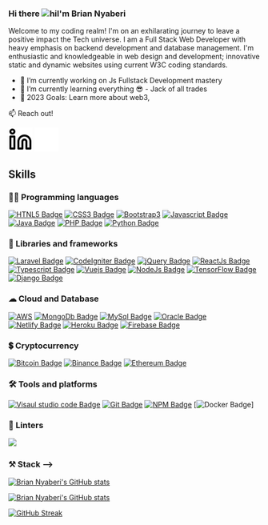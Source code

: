 <!--
**BrianNyaberi/BrianNyaberi** is a ✨ _special_ ✨ repository because its `README.md` (this file) appears on your GitHub profile.
-->

### Hi there <img src="https://user-images.githubusercontent.com/1303154/88677602-1635ba80-d120-11ea-84d8-d263ba5fc3c0.gif" width="28px" height="28px" alt="hi" />I'm Brian Nyaberi 

Welcome to my coding realm! I'm on an exhilarating journey to leave a positive impact the Tech universe. I am a Full Stack Web Developer with heavy emphasis on backend development and database management. I'm enthusiastic and knowledgeable in web design and development; innovative static and dynamic websites using current W3C coding standards.

- 🔭 I’m currently working on Js Fullstack Development mastery
- 🌱 I’m currently learning everything 😎 - Jack of all trades
- 🥅 2023 Goals: Learn more about web3, 

:mailbox: Reach out!

[![website](./img/linkedin-light.svg)](https://www.linkedin.com/in/brian-nyaberi-91572115a#gh-light-mode-only)
[![website](./img/linkedin-dark.svg)](https://www.linkedin.com/in/brian-nyaberi-91572115a#gh-dark-mode-only)
&nbsp;&nbsp;

## Skills

### 👨‍💻 Programming languages

[![HTNL5 Badge](https://img.shields.io/badge/HTML5-E34F26?style=for-the-badge&logo=html5&logoColor=white)](#) [![CSS3 Badge](https://img.shields.io/badge/CSS3-1572B6?style=for-the-badge&logo=css3&logoColor=white)](#) [![Bootstrap3](https://img.shields.io/badge/Bootstrap-563D7C?style=for-the-badge&logo=bootstrap&logoColor=white)](#) [![Javascript Badge](https://img.shields.io/badge/JavaScript-323330?style=for-the-badge&logo=javascript&logoColor=F7DF1E)](#) [![Java Badge](https://img.shields.io/badge/Java-323330?style=for-the-badge&logo=javas&logoColor=F7DF1E)](#) [![PHP Badge](https://img.shields.io/badge/PHP-777BB4?style=for-the-badge&logo=php&logoColor=white)](#) [![Python Badge](https://img.shields.io/badge/Python-FFD43B?style=for-the-badge&logo=python&logoColor=blue)](#)

### 🚀 Libraries and frameworks

[![Laravel Badge](https://img.shields.io/badge/Laravel-FF2D20?style=for-the-badge&logo=laravel&logoColor=white)](#) [![CodeIgniter Badge](https://img.shields.io/badge/Codeigniter-EF4223?style=for-the-badge&logo=codeigniter&logoColor=white)](#) [![jQuery Badge](https://img.shields.io/badge/jQuery-0769AD?style=for-the-badge&logo=jquery&logoColor=white)](#) [![ReactJs Badge](https://img.shields.io/badge/React-0769AD?style=for-the-badge&logo=react&logoColor=white)](#) [![Typescript Badge](https://img.shields.io/badge/Typescript-0769AD?style=for-the-badge&logo=typescript&logoColor=white)](#) [![Vuejs Badge](https://img.shields.io/badge/Vue.js-35495E?style=for-the-badge&logo=vuedotjs&logoColor=4FC08D)](#) [![NodeJs Badge](https://img.shields.io/badge/Node.js-339933?style=for-the-badge&logo=nodedotjs&logoColor=white)](#) [![TensorFlow Badge](https://img.shields.io/badge/TensorFlow-FF6F00?style=for-the-badge&logo=TensorFlow&logoColor=white)](#) [![Django Badge](https://img.shields.io/badge/Django-092E20?style=for-the-badge&logo=django&logoColor=green)](#)


### ☁ Cloud and Database

[![AWS](https://img.shields.io/badge/Amazon_AWS-FF9900?style=for-the-badge&logo=amazonaws&logoColor=white)](#) [![MongoDb Badge](https://img.shields.io/badge/MongoDB-4EA94B?style=for-the-badge&logo=mongodb&logoColor=white)](#) [![MySql Badge](https://img.shields.io/badge/MySQL-005C84?style=for-the-badge&logo=mysql&logoColor=white)](#)  [![Oracle Badge](https://img.shields.io/badge/Oracle-F80000?style=for-the-badge&logo=Oracle&logoColor=white)](#) [![Netlify Badge](https://img.shields.io/badge/Netlify-00C7B7?style=for-the-badge&logo=netlify&logoColor=white)](#) [![Heroku Badge](https://img.shields.io/badge/Heroku-430098?style=for-the-badge&logo=heroku&logoColor=white)](#) [![Firebase Badge](https://img.shields.io/badge/firebase-ffca28?style=for-the-badge&logo=firebase&logoColor=black)](#)

### 💲 Cryptocurrency 
[![Bitcoin Badge](https://img.shields.io/badge/Bitcoin-000000?style=for-the-badge&logo=bitcoin&logoColor=white)](#) [![Binance Badge](https://img.shields.io/badge/Binance-FCD535?style=for-the-badge&logo=binance&logoColor=white)](#) [![Ethereum Badge](https://img.shields.io/badge/Ethereum-3C3C3D?style=for-the-badge&logo=Ethereum&logoColor=white)](#)

### 🛠 Tools and platforms

[![Visaul studio code Badge](https://img.shields.io/badge/Visual_Studio_Code-0078D4?style=for-the-badge&logo=visual%20studio%20code&logoColor=white)](#) [![Git Badge](https://img.shields.io/badge/GIT-E44C30?style=for-the-badge&logo=git&logoColor=white)](#) [![NPM Badge](	https://img.shields.io/badge/npm-CB3837?style=for-the-badge&logo=npm&logoColor=white)](#) [![Docker Badge](https://img.shields.io/badge/Docker-E44C30?style=for-the-badge&logo=docker&logoColor=white)]

### 🧐 Linters
[![](https://img.shields.io/badge/eslint-3A33D1?style=for-the-badge&logo=eslint&logoColor=white)](#)

### ⚒️ Stack  -->

[![Brian Nyaberi's GitHub stats](https://github-readme-stats.vercel.app/api?username=BrianNyaberi&count_private=true&show_icons=true&theme=dark)](https://github.com/anuraghazra/github-readme-stats)

[![Brian Nyaberi's GitHub stats](https://github-readme-stats.vercel.app/api/top-langs/?username=BrianNyaberi&langs_count=8&theme=dark&count_private=true&show_icons=true&layout=compact&hide_border=true&include_all_commits=true&&icon_color=fb8c00&title_color=FB8C00&bg_color=0d1117)](https://github.com/anuraghazra/github-readme-stats)

[![GitHub Streak](https://github-readme-streak-stats.herokuapp.com?user=BrianNyaberi&theme=dark&hide_border=true&ring=FB8C00&background=0d1117)](https://git.io/streak-stats) 
 




<!-- 👨‍💻 Welcome to my coding realm! I'm on an exhilarating journey to conquer the digital universe as a Full Stack Web Developer with an insatiable appetite for backend intricacies and the orchestration of databases. My code is not just syntax, but a symphony that adheres to the harmonious W3C coding standards, producing innovative static and dynamic websites that are as visually appealing as they are functionally robust.

🌐 Python, Golang, and Rust are my chosen enchantments, weaving spells of logic and interactivity across the digital canvas. My incantations are directed towards crafting seamless web experiences and forging agile, all-encompassing solutions. As the sun rises and sets, I'm unwrapping the mysteries of Python's elegance, Golang's efficiency, and Rust's resilience, all in the pursuit of web mastery.

📱With the heart of an adventurer, I've set sail to conquer the twin seas of web and mobile. Fluttering my wings towards mobile mastery, I'm crafting spells for enchanting apps that dance effortlessly on the palms of Android and iOS users. But my journey doesn't end there. I'm on a quest to harness the power of web technologies to create Progressive Web Apps (PWAs) that transcend boundaries, Responsive Single Page Applications (SPAs) that adapt like chameleons, and desktop solutions that harmonize perfectly with the Microsoft Windows landscape.

🏢 Beyond the realms of individual projects, I harbor grand ambitions to forge an all-encompassing ERP system that caters to the needs of companies and organizations. A masterpiece of code, this system will stand as a testament to my dedication and expertise, seamlessly flowing across all platforms like a digital chameleon. From the bustling streets of Android and iOS to the virtual halls of PWAs and the expansive landscapes of Responsive SPA websites, my creation shall flourish.

📆 As the pages of 2023 turn, my goals stand tall like ancient obelisks. While I unravel the mysteries of the conventional web, I'm also dipping my toes into the ethereal waters of web3, where the blockchain and its innovations beckon. With a quiver full of ambitions and a bow strung with determination, I march onward into the ever-shifting sands of technology.

So, if you're ready to embark on a journey of innovation, resilience, and digital artistry, join me as we code the future into existence! 🚀🔮 

Am curios on learning Python, Golang and Rust for web and flatter for mobile. The and goal is to create an all round ERP system for companies & organizations. The system will be compatible in all platforms i.e. (mobile[Android & IOS], PWAs, Responsive SPA website, & computers such as MS windows ).-->